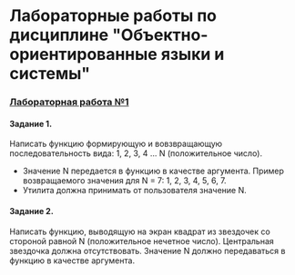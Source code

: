 # Лабораторные работы по дисциплине "Объектно-ориентированные языки и системы"

### [Лабораторная работа №1](https://github.com/marselleze/Sharps.Labs/tree/master/Task1)
#### Задание 1.
Написать функцию формирующую и вовзвращающую последовательность вида: 1, 2, 3, 4 ... N (положительное число).
- Значение N передается в функцию в качестве аргумента. Пример возвращаемого значения для N = 7: 1, 2, 3, 4, 5, 6, 7.
- Утилита должна принимать от пользователя значение N.

#### Задание 2.
Написать функцию, выводящую на экран квадрат из звездочек со стороной равной N (положительное нечетное число). Центральная звездочка должна отсутствовать. Значение N должно передаваться в функцию в качестве аргумента. 

